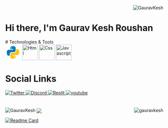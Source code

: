 <p align="right"> <img src="https://komarev.com/ghpvc/?username=GauravKesh&label=Visitors&color=0e75b6&style=flat&theme=transparent" alt="GauravKesh" /> </p>
<h1>Hi there, I'm Gaurav Kesh Roushan</h1>
# Technologies & Tools 
<div>
<img  title="Python" src="./img/icons8-python.gif"  width=50 height=50 border-radius=20>
<img  title="Html" width=50 height=50 border-radius=20>
<img  title="Css" width=50 height=50 border-radius=20>
<img  title="Javascript" width=50 height=50 border-radius=20>

<br>
</div>

# Social Links
<div style= "margin:2" "padding:2">
<a href="" title="instagram logo icons"  width=50 height=50 border-radius=20/> </a>

  <a href="https://www.instagram.com" target="_blank" >
    <img height="50" title="Twitter" src= width=50 height=50 border-radius=20/>
 </a>

 <a href="https://www.instagram.com" target="_blank">
    <img height="50" title="Discord" src=  width=50 height=50 border-radius=20/>
 </a>
    <a href="https://www.replit.com" target="_blank">
    <img height="50" title="Replit" src=  width=50 height=50 border-radius=20/>
 </a>

   <a href="https://youtube.com" target="_blank">
    <img height="50" title="youtube" src=  width=50 height=50 border-radius=20/>
   </a>
 </div>
 
#
  
<img align-item="center" padding=20 margin=10 src="https://github-readme-stats.vercel.app/api/top-langs?username=GauravKesh&show_icons=true&locale=en&layout=compact&theme=highcontrast" alt="GauravKesh" />



<img align="right"  src="https://github-readme-streak-stats.herokuapp.com/?user=GauravKesh&theme=highcontrast" alt="gauravkesh" />


<img align="center" width="480" src="https://github-readme-stats.vercel.app/api?username=GauravKesh&show_icons=true&hide_border=true&&count_private=true&include_all_commits=true&theme=highcontrast" />

[![Readme Card](https://github-readme-stats.vercel.app/api/pin/?username=GauravKesh&repo=GauravKesh.github.io&theme=highcontrast)](https://github.com/GauravKesh/GauravKesh.github.io)

